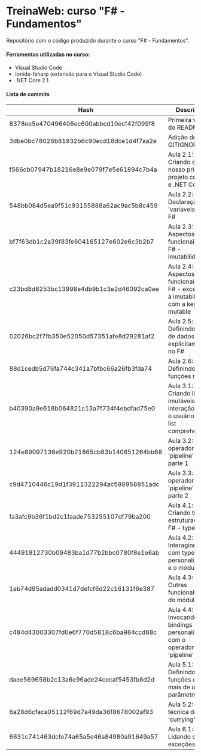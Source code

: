 # TreinaWeb: curso "F# - Fundamentos"

Repositório com o código produzido durante o curso "F# - Fundamentos".

#### Ferramentas utilizadas no curso:
  - Visual Studio Code
  - Ionide-fsharp (extensão para o Visual Studio Code)
  - .NET Core 2.1

#### Lista de commits
| Hash | Descrição |
| ------ | ------ |
| 8378ee5e470496406ec600abbcd10ecf42f099f8 |Primeira versão do README |
| 3dbe0bc78026b81932b6c90ecd18dce1d4f7aa2e | Adição do GITIGNORE |
| f566cb07947b18216e8e9e079f7e5e61894c7b4a | Aula 2.1: Criando o nosso primeiro projeto com F# e .NET Core |
| 548bb084d5ea9f51c93155888a62ac9ac5b8c459 | Aula 2.2: Declaração de 'variáveis' no F# |
| bf7f63db1c2a39f83fe604165127e602e6c3b2b7 | Aula 2.3: Aspectos funcionais no F# - imutabilidade |
| c23bd8d8253bc13998e4db9b1c3e2d46092ca0ee | Aula 2.4: Aspectos funcionais no F# - exceções à imutabilidade com a keyword mutable |
| 02026bc2f7fb350e52050d57351afe8d29281af2 | Aula 2.5: Definindo tipos de dados explicitamente no F# |
| 88d1cedb5d76fa744c341a7bfbc66a26fb3fda74 | Aula 2.6: Definindo funções no F# |
| b40390a9e618b064821c13a7f734f4ebdfad75e0 | Aula 3.1: Criando listas imutáveis com interação com o usuário com list comprehension |
| 124e89097136e920b21865cb83b140651264bb68 | Aula 3.2: O operador 'pipeline' - parte 1 |
| c9d4710446c19d1f3911322294ac588958851adc | Aula 3.3: O operador 'pipeline' - parte 2 |
| fa3afc9b36f1bd2c1faade753255107df79ba200 | Aula 4.1: Criando tipos estruturados no F# - types |
| 44491812730b09483ba1d77b2bbc0780f8e1e6ab | Aula 4.2: Interagindo com types personalizados e o módulo List |
| 1eb74d95adadd0341d7defcf6d22c16131f6e387 | Aula 4.3: Outras funcionalidades do módulo List |
| c484d43003307fd0e6f770d5818c6ba984ccd88c | Aula 4.4: Invocando bindings personalizados com o operador 'pipeline' |
| daee569658b2c13a6e96ade24cecaf5453fb8d2d | Aula 5.1: Definindo funções com mais de um parâmetro |
| 6a28d6cfaca05112f69d7a49da36f8678002af93 | Aula 5.2: F# e a técnica de 'currying' |
| 6631c741463dcfe74a65a5e46a84980a91649a57 | Aula 6.1: Lidando com exceções no F# |

